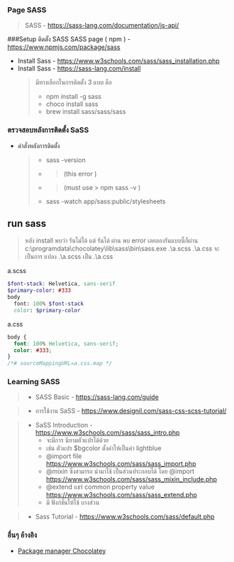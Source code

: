 ### Page SASS 
> SASS - https://sass-lang.com/documentation/js-api/

###Setup ติดตั้ง SASS 
SASS page ( npm ) - https://www.npmjs.com/package/sass
- Install Sass  - https://www.w3schools.com/sass/sass_installation.php 
- Install Sass - https://sass-lang.com/install
  > มีทางเลือกในการติดตั้ง 3 แบบ คือ 
  > - npm install -g sass
  > - choco install sass
  > - brew install sass/sass/sass
### ตรวจสอบหลังการติดตั้ง SaSS 
- คำสั่งหลังการติดตั้ง
  > - sass -version
    > - > (this error )
    > - > (must use > npm sass -v ) 
  > - sass -watch app/sass:public/stylesheets
  >

## run  sass
> หลัง install พบว่า รันไม่ได้ แต่ รันได้ ผ่าน  พบ error เลยลองรันแบบนี้ก็ผ่าน 
> c:\programdata\chocolatey\lib\sass\bin\sass.exe  .\a.scss  .\a.css
> จะเป็นการ แปลง .\a.scss เป็น  .\a.css 

a.scss
```scss
$font-stack: Helvetica, sans-serif
$primary-color: #333
body
  font: 100% $font-stack
  color: $primary-color
```
a.css
```css
body {
  font: 100% Helvetica, sans-serif;
  color: #333;
}
/*# sourceMappingURL=a.css.map */
```

### Learning  SASS
> - SASS Basic - https://sass-lang.com/guide

> - การใช้งาน SaSS  - https://www.designil.com/sass-css-scss-tutorial/

> - SaSS Introduction - https://www.w3schools.com/sass/sass_intro.php
>   - จะมีการ นิยามตัวแปรได้ด้วย 
>   - เช่น ตัวแปร $bgcolor ตั้งค่าให้เป็นค่า lightblue
>   - @import file https://www.w3schools.com/sass/sass_import.php
>   - @mixin ซึ่งสามารถ นำมาใช้ เป็นส่วนประกอบได้ โดย @import  https://www.w3schools.com/sass/sass_mixin_include.php
>   - @extend แชร์ common property value  https://www.w3schools.com/sass/sass_extend.php
>   - มี ฟังก์ชั่นให้ใช้ บางส่วน
  
> - Sass Tutorial - https://www.w3schools.com/sass/default.php

### อื่นๆ อ้างอิง 
- [Package manager Chocolatey](./packagemanger/chocolatey_pm)
 
